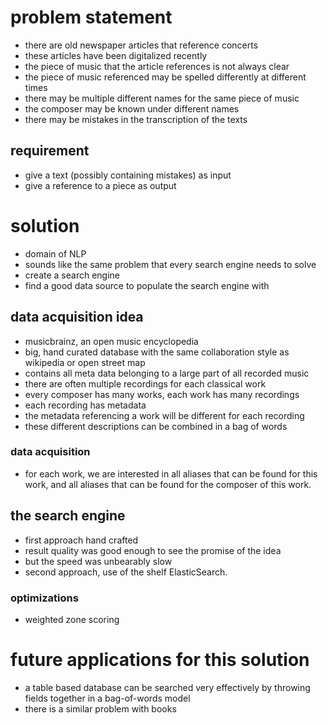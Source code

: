 # problem statement
- there are old newspaper articles that reference concerts
- these articles have been digitalized recently
- the piece of music that the article references is not always clear
- the piece of music referenced may be spelled differently at different times
- there may be multiple different names for the same piece of music
- the composer may be known under different names
- there may be mistakes in the transcription of the texts

## requirement
- give a text (possibly containing mistakes) as input
- give a reference to a piece as output

# solution
- domain of NLP
- sounds like the same problem that every search engine needs to solve
- create a search engine
- find a good data source to populate the search engine with

## data acquisition idea
- musicbrainz, an open music encyclopedia
- big, hand curated database with the same collaboration style as wikipedia or open street map
- contains all meta data belonging to a large part of all recorded music
- there are often multiple recordings for each classical work
- every composer has many works, each work has many recordings
- each recording has metadata
- the metadata referencing a work will be different for each recording
- these different descriptions can be combined in a bag of words

### data acquisition
- for each work, we are interested in all aliases that can be found for this work,
and all aliases that can be found for the composer of this  work.

## the search engine
- first approach hand crafted
- result quality was good enough to see the promise of the idea
- but the speed was unbearably slow
- second approach, use of the shelf ElasticSearch.

### optimizations
- weighted zone scoring

# future applications for this solution
- a table based database can be searched very effectively by throwing fields
together in a bag-of-words model
- there is a similar problem with books